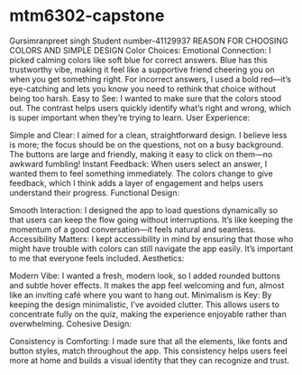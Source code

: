 # mtm6302-capstone
Gursimranpreet singh
Student number-41129937
REASON FOR CHOOSING COLORS AND SIMPLE DESIGN
Color Choices:
Emotional Connection: I picked calming colors like soft blue for correct answers. Blue has this trustworthy vibe, making it feel like a supportive friend cheering you on when you get something right. For incorrect answers, I used a bold red—it’s eye-catching and lets you know you need to rethink that choice without being too harsh.
Easy to See: I wanted to make sure that the colors stood out. The contrast helps users quickly identify what’s right and wrong, which is super important when they’re trying to learn.
User Experience:

Simple and Clear: I aimed for a clean, straightforward design. I believe less is more; the focus should be on the questions, not on a busy background. The buttons are large and friendly, making it easy to click on them—no awkward fumbling!
Instant Feedback: When users select an answer, I wanted them to feel something immediately. The colors change to give feedback, which I think adds a layer of engagement and helps users understand their progress.
Functional Design:

Smooth Interaction: I designed the app to load questions dynamically so that users can keep the flow going without interruptions. It’s like keeping the momentum of a good conversation—it feels natural and seamless.
Accessibility Matters: I kept accessibility in mind by ensuring that those who might have trouble with colors can still navigate the app easily. It’s important to me that everyone feels included.
Aesthetics:

Modern Vibe: I wanted a fresh, modern look, so I added rounded buttons and subtle hover effects. It makes the app feel welcoming and fun, almost like an inviting café where you want to hang out.
Minimalism is Key: By keeping the design minimalistic, I’ve avoided clutter. This allows users to concentrate fully on the quiz, making the experience enjoyable rather than overwhelming.
Cohesive Design:

Consistency is Comforting: I made sure that all the elements, like fonts and button styles, match throughout the app. This consistency helps users feel more at home and builds a visual identity that they can recognize and trust.
